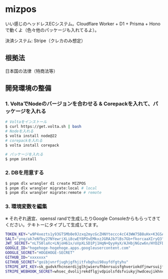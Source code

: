 # mizpos

いい感じのヘッドレスECシステム。Cloudflare Worker + D1 + Prisma + Honoで動くよ（色々他のパッケージも入れてるよ）。

決済システム: Stripe（クレカのみ想定）

## 根拠法

日本国の法律（特商法等）

## 開発環境の整備

### 1. VoltaでNodeのバージョンを合わせる & Corepackを入れて、パッケージを入れる

```bash
# Voltaをインストール
$ curl https://get.volta.sh | bash
# Nodeを入れる
$ volta install node@22
# corepackを入れる
$ volta install corepack

# パッケージを入れる
$ pnpm install
```

### 2. DBを用意する

```sh
$ pnpm dlx wrangler d1 create MIZPOS
$ pnpm dlx wrangler migrate:local # local
$ pnpm dlx wrangler migrate:remote # remote
```

### 3. 環境変数を編集

※ それぞれ適宜、openssl randで生成したりGoogle Consoleからもらってきてください。テキトーにタイプして生成してます。

```sh
TOKEN_KEY="w9P4xezts1y93GTSMb0e9Jzxq2mycGcZHNYteccc4cC43WW75B8uHx+K3GSAZ2JB"
SALT="ynq/ak7eNfby27NYewrjXLi8cwEY8POvEMkxzJGRAJb7lBs7Gb+fkorcaaXIryQ3"
JWT_SECRET="nLTS0laXc+LNjoH61x/uVpXLSD1Pj1HqN+QyyHyX/AJHbjNGzw6n/HYDZFDwILBt"
GOOGLE_ID="hogehoge-hogehoge.apps.googleusercontent.com"
GOOGLE_SECRET="HOGEHOGE-SECRET"
GITHUB_ID="xxxxxxx"
GITHUB_SECRET="goibjvnrfjughjgfhjitfvbghui98uyfdfgtyhu"
STRIPE_API_KEY=sk_gudvkfhcnserdijglhjwierufhbnrsuisfghveriokdfjnwrsuijfnvbirsetjhgv
STRIPE_WEBHOOK_SECRET=whsec_dvolijrekdflgjvdpiolsfdsfviukyjhwdceujikhncrdwsiujhnkrdsunjh
```

